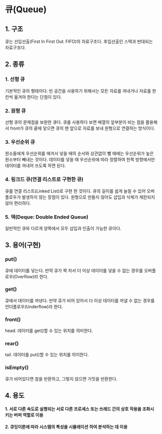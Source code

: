 # 큐(Queue)

## 1. 구조

큐는 선입선출(First In First Out: FIFO)의 자료구조다. 후입선출인 스택과 반대되는 자료구조다.

## 2. 종류

### 1. 선형 큐

기본적인 큐의 형태이다. 빈 공간을 사용하기 위해서는 모든 자료를 꺼내거나 자료를 한 칸씩 옮겨야 한다는 단점이 있다.

### 2. 원형 큐

선형 큐의 문제점을 보완한 큐다. 큐를 사용하다 보면 배열의 앞부분이 비는 점을 활용해서 front가 큐의 끝에 닿으면 큐의 맨 앞으로 자료를 보내 원형으로 연결하는 방식이다.

### 3. 우선순위 큐

원소들에게 우선순위를 매겨서 넣을 때의 순서와 상관없이 뺄 때에는 우선순위가 높은 원소부터 빼내는 것이다. 데이터를 넣을 때 우선순위에 따라 정렬하여 한쪽 방향에서만 데이터를 꺼내어 쓰도록 하면 된다.

### 4. 링크드 큐(연결 리스트로 구현한 큐)

큐를 연결 리스트(Linked List)로 구현 한 것이다. 큐의 길이를 쉽게 늘릴 수 있어 오버플로우가 발생하지 않는 장점이 있다. 원형으로 만들지 않아도 삽입과 삭제가 제한되지 않아 편리하다.

### 5. 덱(Deque: Double Ended Queue)

일반적인 큐와 다르게 양쪽에서 모두 삽입과 인출이 가능한 큐이다.

## 3. 용어(구현)

### put()

큐에 데이터를 넣는다. 만약 큐가 꽉 차서 더 이상 데이터를 넣을 수 없는 경우를 오버플로우(Overflow)라 한다.

### get()

큐에서 데이터를 꺼낸다. 만약 큐가 비어 있어서 더 이상 데이터를 꺼낼 수 없는 경우를 언더플로우(Underflow)라 한다.

### front()

head. 데이터를 get()할 수 있는 위치를 의미한다.

### rear()

tail. 데이터를 put()할 수 있는 위치를 의미한다.

### isEmpty()

큐가 비어있다면 참을 반환하고, 그렇지 않으면 거짓을 반환한다.

## 4. 용도

#### 1. 서로 다른 속도로 실행되는 서로 다른 프로세스 또는 쓰레드 간의 상호 작용을 조화시키는 버퍼 역할로 이용

#### 2. 큐잉이론에 따라 시스템의 특성을 시뮬레이션 하여 분석하는 데 이용
